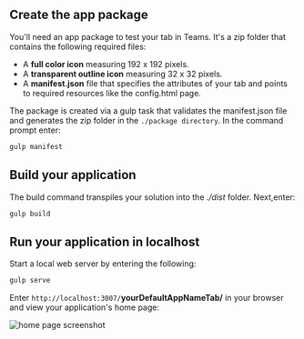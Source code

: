 ## Create the app package

You'll need an app package to test your tab in Teams. It's a zip folder that contains the following required files:

- A **full color icon** measuring 192 x 192 pixels.
- A **transparent outline icon** measuring 32 x 32 pixels.
- A **manifest.json** file that specifies the attributes of your tab and points to required resources like the config.html page.

The package is created via a gulp task that validates the manifest.json file and generates the zip folder in the `./package directory`. In the command prompt enter:

```bash
gulp manifest
```

## Build your application

The build command transpiles your solution into the *./dist* folder. Next,enter:

```bash
gulp build
```

## Run your application in localhost

Start a local web server by entering the following:

```bash
gulp serve
```

Enter `http://localhost:3007/`**yourDefaultAppNameTab/** in your browser and view your application's home page:

![home page screenshot](/microsoftteams/platform/assets/images/tab-images/homePage.PNG)